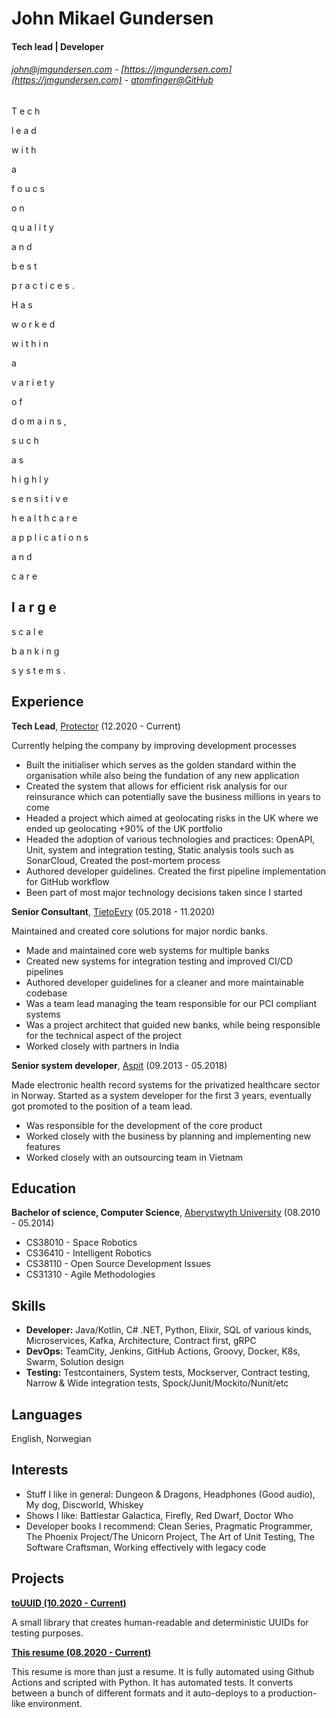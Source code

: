 # John Mikael Gundersen

#### Tech lead | Developer

###### john@jmgundersen.com - [https://jmgundersen.com](https://jmgundersen.com) - [atomfinger@GitHub](https://github.com/atomfinger/)

T e c h

l e a d

w i t h

a

f o u c s

o n

q u a l i t y

a n d

b e s t

p r a c t i c e s .

H a s

w o r k e d

w i t h i n

a

v a r i e t y

o f

d o m a i n s ,

s u c h

a s

h i g h l y

s e n s i t i v e

h e a l t h c a r e

a p p l i c a t i o n s

a n d

c a r e

## l a r g e

s c a l e

b a n k i n g

s y s t e m s .

## Experience

**Tech Lead**, [Protector](https://protectorforsikring.no/) (12.2020 - Current)

Currently helping the company by improving development processes

- Built the initialiser which serves as the golden standard within the organisation while also being the fundation of
  any new application
- Created the system that allows for efficient risk analysis for our reinsurance which can potentially save the business
  millions in years to come
- Headed a project which aimed at geolocating risks in the UK where we ended up geolocating +90% of the UK portfolio
- Headed the adoption of various technologies and practices: OpenAPI, Unit, system and integration testing, Static
  analysis tools such as SonarCloud, Created the post-mortem process
- Authored developer guidelines. Created the first pipeline implementation for GitHub workflow
- Been part of most major technology decisions taken since I started

**Senior Consultant**, [TietoEvry](https://www.tietoevry.com/) (05.2018 - 11.2020)

Maintained and created core solutions for major nordic banks.

- Made and maintained core web systems for multiple banks
- Created new systems for integration testing and improved CI/CD pipelines
- Authored developer guidelines for a cleaner and more maintainable codebase
- Was a team lead managing the team responsible for our PCI compliant systems
- Was a project architect that guided new banks, while being responsible for the technical aspect of the project
- Worked closely with partners in India

**Senior system developer**, [Aspit](https://www.aspit.no/) (09.2013 - 05.2018)

Made electronic health record systems for the privatized healthcare sector in Norway. Started as a system developer for
the first 3 years, eventually got promoted to the position of a team lead.

- Was responsible for the development of the core product
- Worked closely with the business by planning and implementing new features
- Worked closely with an outsourcing team in Vietnam

## Education

**Bachelor of science, Computer Science**, [Aberystwyth University](https://www.aber.ac.uk/en/) (08.2010 - 05.2014)

- CS38010 - Space Robotics
- CS36410 - Intelligent Robotics
- CS38110 - Open Source Development Issues
- CS31310 - Agile Methodologies

## Skills

- **Developer:** Java/Kotlin, C# .NET, Python, Elixir, SQL of various kinds, Microservices, Kafka, Architecture,
  Contract first, gRPC
- **DevOps:** TeamCity, Jenkins, GitHub Actions, Groovy, Docker, K8s, Swarm, Solution design
- **Testing:** Testcontainers, System tests, Mockserver, Contract testing, Narrow & Wide integration tests,
  Spock/Junit/Mockito/Nunit/etc

## Languages

English, Norwegian

## Interests

- Stuff I like in general: Dungeon & Dragons, Headphones (Good audio), My dog, Discworld, Whiskey
- Shows I like: Battlestar Galactica, Firefly, Red Dwarf, Doctor Who
- Developer books I recommend: Clean Series, Pragmatic Programmer, The Phoenix Project/The Unicorn Project, The Art of
  Unit Testing, The Software Craftsman, Working effectively with legacy code

## Projects

**[toUUID (10.2020 - Current)](https://github.com/atomfinger/toUUID)**

A small library that creates human-readable and deterministic UUIDs for testing purposes.

**[This resume (08.2020 - Current)](https://github.com/atomfinger/resume)**

This resume is more than just a resume. It is fully automated using Github Actions and scripted with Python. It has
automated tests. It converts between a bunch of different formats and it auto-deploys to a production-like environment.
